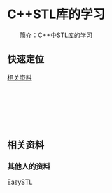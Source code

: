 # C++STL库的学习

&emsp;&emsp;简介：C++中STL库的学习

## 快速定位


[相关资料](#相关资料)

<br>
<br>
<br>
<br>
<br>

## 相关资料
### 其他人的资料
[EasySTL](https://github.com/hunterzhao/EasySTL.git)
